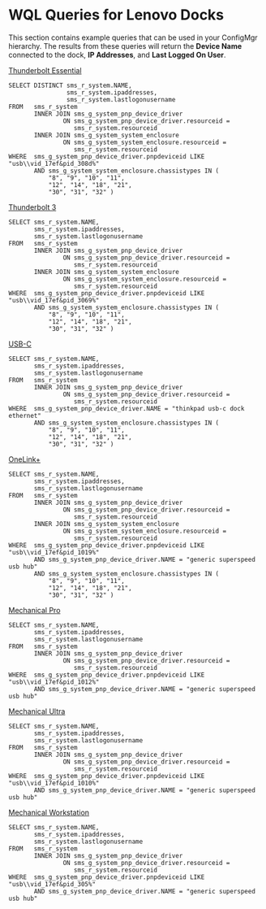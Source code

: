 # WQL Queries for Lenovo Docks

This section contains example queries that can be used in your ConfigMgr hierarchy.  The results from these queries will return the **Device Name** connected to the dock, **IP Addresses**, and **Last Logged On User**.

[Thunderbolt Essential](https://support.lenovo.com/solutions/PD500373)
```wql
SELECT DISTINCT sms_r_system.NAME,
                sms_r_system.ipaddresses,
                sms_r_system.lastlogonusername
FROM   sms_r_system
       INNER JOIN sms_g_system_pnp_device_driver
               ON sms_g_system_pnp_device_driver.resourceid =
                  sms_r_system.resourceid
       INNER JOIN sms_g_system_system_enclosure
               ON sms_g_system_system_enclosure.resourceid =
                  sms_r_system.resourceid
WHERE  sms_g_system_pnp_device_driver.pnpdeviceid LIKE "usb\\vid_17ef&pid_308d%"
       AND sms_g_system_system_enclosure.chassistypes IN (
           "8", "9", "10", "11",
           "12", "14", "18", "21",
           "30", "31", "32" )
```

[Thunderbolt 3](https://support.lenovo.com/solutions/acc100356)
```wql
SELECT sms_r_system.NAME,
       sms_r_system.ipaddresses,
       sms_r_system.lastlogonusername
FROM   sms_r_system
       INNER JOIN sms_g_system_pnp_device_driver
               ON sms_g_system_pnp_device_driver.resourceid =
                  sms_r_system.resourceid
       INNER JOIN sms_g_system_system_enclosure
               ON sms_g_system_system_enclosure.resourceid =
                  sms_r_system.resourceid
WHERE  sms_g_system_pnp_device_driver.pnpdeviceid LIKE "usb\\vid_17ef&pid_3069%"
       AND sms_g_system_system_enclosure.chassistypes IN (
           "8", "9", "10", "11",
           "12", "14", "18", "21",
           "30", "31", "32" )
```

[USB-C](https://support.lenovo.com/accessories/ACC100348)
```wql
SELECT sms_r_system.NAME,
       sms_r_system.ipaddresses,
       sms_r_system.lastlogonusername
FROM   sms_r_system
       INNER JOIN sms_g_system_pnp_device_driver
               ON sms_g_system_pnp_device_driver.resourceid =
                  sms_r_system.resourceid
WHERE  sms_g_system_pnp_device_driver.NAME = "thinkpad usb-c dock ethernet"
       AND sms_g_system_system_enclosure.chassistypes IN (
           "8", "9", "10", "11",
           "12", "14", "18", "21",
           "30", "31", "32" ) 
```

[OneLink+](https://support.lenovo.com/solutions/acc100252)
```wql
SELECT sms_r_system.NAME,
       sms_r_system.ipaddresses,
       sms_r_system.lastlogonusername
FROM   sms_r_system
       INNER JOIN sms_g_system_pnp_device_driver
               ON sms_g_system_pnp_device_driver.resourceid =
                  sms_r_system.resourceid
       INNER JOIN sms_g_system_system_enclosure
               ON sms_g_system_system_enclosure.resourceid =
                  sms_r_system.resourceid
WHERE  sms_g_system_pnp_device_driver.pnpdeviceid LIKE "usb\\vid_17ef&pid_1019%"
       AND sms_g_system_pnp_device_driver.NAME = "generic superspeed usb hub"
       AND sms_g_system_system_enclosure.chassistypes IN (
           "8", "9", "10", "11",
           "12", "14", "18", "21",
           "30", "31", "32" )
```

[Mechanical Pro ](https://support.lenovo.com/solutions/pd027981)
```wql
SELECT sms_r_system.NAME,
       sms_r_system.ipaddresses,
       sms_r_system.lastlogonusername
FROM   sms_r_system
       INNER JOIN sms_g_system_pnp_device_driver
               ON sms_g_system_pnp_device_driver.resourceid =
                  sms_r_system.resourceid
WHERE  sms_g_system_pnp_device_driver.pnpdeviceid LIKE "usb\\vid_17ef&pid_1012%"
       AND sms_g_system_pnp_device_driver.NAME = "generic superspeed usb hub" 
```

[Mechanical Ultra](https://support.lenovo.com/solutions/pd028010)
```wql
SELECT sms_r_system.NAME,
       sms_r_system.ipaddresses,
       sms_r_system.lastlogonusername
FROM   sms_r_system
       INNER JOIN sms_g_system_pnp_device_driver
               ON sms_g_system_pnp_device_driver.resourceid =
                  sms_r_system.resourceid
WHERE  sms_g_system_pnp_device_driver.pnpdeviceid LIKE "usb\\vid_17ef&pid_1010%"
       AND sms_g_system_pnp_device_driver.NAME = "generic superspeed usb hub"
```
[Mechanical Workstation](https://support.lenovo.com/solutions/acc100247)
```wql
SELECT sms_r_system.NAME,
       sms_r_system.ipaddresses,
       sms_r_system.lastlogonusername
FROM   sms_r_system
       INNER JOIN sms_g_system_pnp_device_driver
               ON sms_g_system_pnp_device_driver.resourceid =
                  sms_r_system.resourceid
WHERE  sms_g_system_pnp_device_driver.pnpdeviceid LIKE "usb\\vid_17ef&pid_305%"
       AND sms_g_system_pnp_device_driver.NAME = "generic superspeed usb hub" 
```